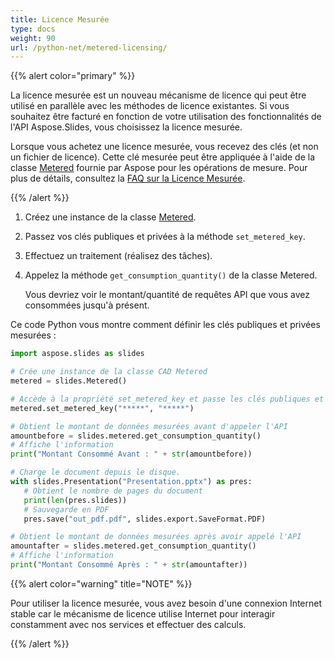 ```yaml
---
title: Licence Mesurée
type: docs
weight: 90
url: /python-net/metered-licensing/
---
```


{{% alert color="primary" %}} 

La licence mesurée est un nouveau mécanisme de licence qui peut être utilisé en parallèle avec les méthodes de licence existantes. Si vous souhaitez être facturé en fonction de votre utilisation des fonctionnalités de l'API Aspose.Slides, vous choisissez la licence mesurée.

Lorsque vous achetez une licence mesurée, vous recevez des clés (et non un fichier de licence). Cette clé mesurée peut être appliquée à l'aide de la classe [Metered](https://reference.aspose.com/slides/python-net/aspose.slides/metered/) fournie par Aspose pour les opérations de mesure. Pour plus de détails, consultez la [FAQ sur la Licence Mesurée](https://purchase.aspose.com/faqs/licensing/metered).

{{% /alert %}} 

1. Créez une instance de la classe [Metered](https://reference.aspose.com/slides/python-net/aspose.slides/metered/).
1. Passez vos clés publiques et privées à la méthode `set_metered_key`.
1. Effectuez un traitement (réalisez des tâches).
1. Appelez la méthode `get_consumption_quantity()` de la classe Metered.

   Vous devriez voir le montant/quantité de requêtes API que vous avez consommées jusqu'à présent.

Ce code Python vous montre comment définir les clés publiques et privées mesurées :

```python
import aspose.slides as slides

# Crée une instance de la classe CAD Metered
metered = slides.Metered()

# Accède à la propriété set_metered_key et passe les clés publiques et privées en paramètres
metered.set_metered_key("*****", "*****")

# Obtient le montant de données mesurées avant d'appeler l'API
amountbefore = slides.metered.get_consumption_quantity()
# Affiche l'information
print("Montant Consommé Avant : " + str(amountbefore))

# Charge le document depuis le disque.
with slides.Presentation("Presentation.pptx") as pres:
   # Obtient le nombre de pages du document
   print(len(pres.slides))
   # Sauvegarde en PDF
   pres.save("out_pdf.pdf", slides.export.SaveFormat.PDF)

# Obtient le montant de données mesurées après avoir appelé l'API
amountafter = slides.metered.get_consumption_quantity()
# Affiche l'information
print("Montant Consommé Après : " + str(amountafter))
```

{{% alert color="warning" title="NOTE"  %}} 

Pour utiliser la licence mesurée, vous avez besoin d'une connexion Internet stable car le mécanisme de licence utilise Internet pour interagir constamment avec nos services et effectuer des calculs.

{{% /alert %}}